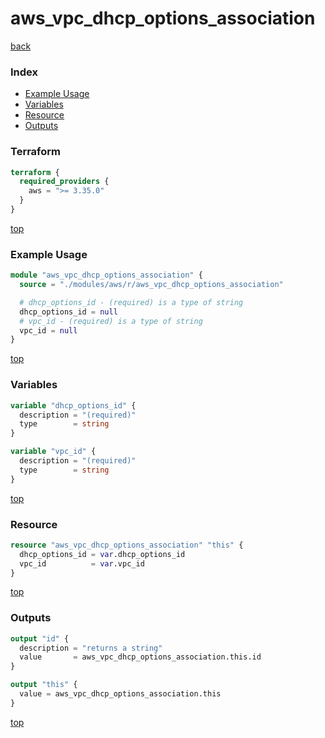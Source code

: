 # aws_vpc_dhcp_options_association

[back](../aws.md)

### Index

- [Example Usage](#example-usage)
- [Variables](#variables)
- [Resource](#resource)
- [Outputs](#outputs)

### Terraform

```terraform
terraform {
  required_providers {
    aws = ">= 3.35.0"
  }
}
```

[top](#index)

### Example Usage

```terraform
module "aws_vpc_dhcp_options_association" {
  source = "./modules/aws/r/aws_vpc_dhcp_options_association"

  # dhcp_options_id - (required) is a type of string
  dhcp_options_id = null
  # vpc_id - (required) is a type of string
  vpc_id = null
}
```

[top](#index)

### Variables

```terraform
variable "dhcp_options_id" {
  description = "(required)"
  type        = string
}

variable "vpc_id" {
  description = "(required)"
  type        = string
}
```

[top](#index)

### Resource

```terraform
resource "aws_vpc_dhcp_options_association" "this" {
  dhcp_options_id = var.dhcp_options_id
  vpc_id          = var.vpc_id
}
```

[top](#index)

### Outputs

```terraform
output "id" {
  description = "returns a string"
  value       = aws_vpc_dhcp_options_association.this.id
}

output "this" {
  value = aws_vpc_dhcp_options_association.this
}
```

[top](#index)
